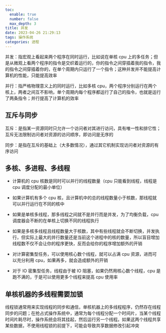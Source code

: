 ```yaml
---
toc:
  enable: true
  number: false
  max_depth: 3
title: 并发
date: 2023-04-26 21:29:13
tags: 操作系统
categories: 进程
---
```


并发：指宏观上看起来两个程序在同时运行，比如说在单核 cpu 上的多任务；但是从微观上看两个程序的指令是交织着运行的，你的指令之间穿插着我的指令，我的指令之间穿插着你的，在单个周期内只运行了一个指令；这种并发并不能提高计算机的性能，只能提高效率

并行：指严格物理意义上的同时运行，比如多核 cpu，两个程序分别运行在两个核上，两者之间互不影响，单个周期内每个程序都运行了自己的指令，也就是运行了两条指令；并行提高了计算机的效率

## 互斥与同步

互斥：是指某一资源同时只允许一个访问者对其进行访问，具有唯一性和排它性；互斥无法限制访问者对资源的访问顺序，即访问是无序的

同步：是指在互斥的基础上（大多数情况），通过其它机制实现访问者对资源的有序访问

## 多核、多进程、多线程

- 计算机的 cpu 核数是同时可以并行的线程数量（cpu 只能看到线程，线程是 cpu 调度分配的最小单位）

- 如果计算机有多个 cpu 核，且计算机中的总的线程数量小于核数，那线程就可以并行运行在不同的核中

- 如果是单核多线程，那多线程之间就不是并行而是并发，为了均衡负载，cpu 调度器会不断的在单核上切换不同的线程执行

- 如果是多核多线程且线程数量大于核数，其中有些线程就会不断切换，并发执行，但实际上最大的并行数量还是当前这个进程中的核的数量，所以盲目增加线程数不仅不会让你的程序更快，反而会给你的程序增加额外的开销

- 对计算密集型任务，可以使用核心数个线程，就可以占满 cpu 资源，进而可以充分利用 cpu，如果再多，就会造成额外的开销

- 对于 IO 密集型任务，线程由于被 IO 阻塞，如果仍然用核心数个线程，cpu 是跑不满的，于是可以使用更多个线程来提高 cpu 使用率

## 单核机器的多线程需要加锁

线程锁通常用来实现线程的同步和通信，单核机器上的多线程程序，仍然存在线程同步的问题；在抢占式操作系统中，通常为每个线程分配一个时间片，当某个线程时间片耗尽时，操作系统会将其挂起，然后运行另一个线程。如果这两个线程共享某些数据，不使用线程锁的前提下，可能会导致共享数据修改引起冲突